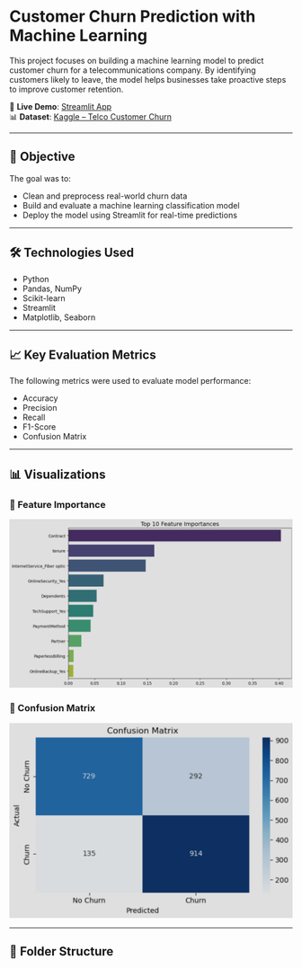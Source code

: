 # Customer Churn Prediction with Machine Learning

This project focuses on building a machine learning model to predict customer churn for a telecommunications company. By identifying customers likely to leave, the model helps businesses take proactive steps to improve customer retention.

🔗 **Live Demo**: [Streamlit App](https://eduardtadevosyan-churn-model-app-iywd2d.streamlit.app/)  
📊 **Dataset**: [Kaggle – Telco Customer Churn](https://www.kaggle.com/datasets/blastchar/telco-customer-churn)

---

## 🚀 Objective

The goal was to:
- Clean and preprocess real-world churn data
- Build and evaluate a machine learning classification model
- Deploy the model using Streamlit for real-time predictions

---

## 🛠️ Technologies Used

- Python
- Pandas, NumPy
- Scikit-learn
- Streamlit
- Matplotlib, Seaborn

---

## 📈 Key Evaluation Metrics

The following metrics were used to evaluate model performance:

- Accuracy
- Precision
- Recall
- F1-Score
- Confusion Matrix

---

## 📊 Visualizations

### 🔹 Feature Importance
![Feature Importance](https://github.com/EduardTadevosyan/churn_model/blob/main/Images/feautre_importance.png)
### 🔹 Confusion Matrix
![Confusion Matrix](https://github.com/EduardTadevosyan/churn_model/blob/main/Images/confusion_matrix.png)

---

## 📂 Folder Structure

